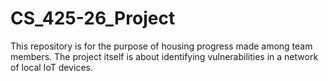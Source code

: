 # CS_425-26_Project
This repository is for the purpose of housing progress made among team members. The project itself is about identifying vulnerabilities in a network of local IoT devices.
